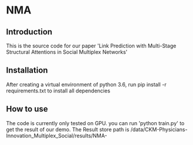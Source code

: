 # NMA
## Introduction
This is the source code for our paper 'Link Prediction with Multi-Stage Structural Attentions in Social Multiplex Networks'
## Installation
After creating a virtual environment of python 3.6, run pip install -r requirements.txt to install all dependencies
## How to use
The code is currently only tested on GPU.
you can run 'python train.py' to get the result of our demo. The Result store path is /data/CKM-Physicians-Innovation_Multiplex_Social/results/NMA-

